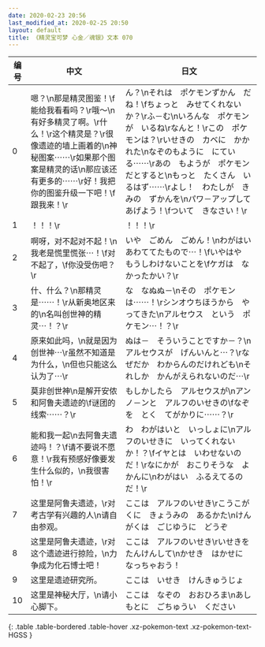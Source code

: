 ```yaml
---
date: 2020-02-23 20:56
last_modified_at: 2020-02-25 20:50
layout: default
title: 《精灵宝可梦 心金／魂银》文本 070
---
```

| 编号 | 中文 | 日文 |
| ---- | ---- | ---- |
| 0 | 嗯？\n那是精灵图鉴！\f能给我看看吗？\r哦～\n有好多精灵了啊。\r什么！\r这个精灵是？\r很像遗迹的墙上画着的\n神秘图案⋯⋯\r如果那个图案是精灵的话\n那应该还有更多的⋯⋯\r好！我把你的图鉴升级一下吧！\f跟我来！\r | ん？\nそれは　ポケモンずかん　だね！\fちょっと　みせてくれないか？\rふ－む\nいろんな　ポケモンが　いるね\rなんと！\rこの　ポケモンは？\rいせきの　カベに　かかれた\nなぞのもように　にている⋯⋯\rあの　もようが　ポケモンだとすると\nもっと　たくさん　いるはず⋯⋯\rよし！　わたしが　きみの　ずかんを\nパワ－アップして　あげよう！\fついて　きなさい！\r |
| 1 | ！！！\r | ！！！\r |
| 2 | 啊呀，对不起对不起！\n我老是慌里慌张⋯！\f对不起了，\f你没受伤吧？\r | いや　ごめん　ごめん！\nわがはい　あわててたもので⋯！\fいやはや　もうしわけないことを\fケガは　なかったかい？\r |
| 3 | 什、什么？\n那精灵是⋯⋯！\r从新奥地区来的\n名叫创世神的精灵⋯！？\r | な　なぬぬ－\nその　ポケモンは⋯⋯！\rシンオウちほうから　やってきた\nアルセウス　という　ポケモン⋯！？\r |
| 4 | 原来如此吗，\n就是因为创世神⋯\r虽然不知道是为什么，\n但也只能这么认为了⋯\r | ぬは－　そういうことですか－？\nアルセウスが　げんいんと⋯？\rなぜだか　わからんのだけれども\nそれしか　かんがえられないのだ⋯\r |
| 5 | 莫非创世神\n是解开安侬和阿鲁夫遗迹的\f谜团的线索⋯⋯？\r | もしかしたら　アルセウスが\nアンノ－ンと　アルフのいせきの\fなぞを　とく　てがかりに⋯⋯？\r |
| 6 | 能和我一起\n去阿鲁夫遗迹吗！？\f请不要说不愿意！\r我有预感好像要发生什么似的，\n我很害怕！\r | わ　わがはいと　いっしょに\nアルフのいせきに　いってくれないか！？\fイヤとは　いわせないのだ！\rなにかが　おこりそうな　よかんに\nわがはい　ふるえてるのだ！\r |
| 7 | 这里是阿鲁夫遗迹，\r对考古学有兴趣的人\n请自由参观。 | ここは　アルフのいせき\rこうこがくに　きょうみの　あるかた\nけんがくは　ごじゆうに　どうぞ |
| 8 | 这里是阿鲁夫遗迹，\r对这个遗迹进行掠险，\n力争成为化石博士吧！ | ここは　アルフのいせき\rいせきを　たんけんして\nかせき　はかせに　なっちゃおう！ |
| 9 | 这里是遗迹研究所。 | ここは　いせき　けんきゅうじょ |
| 10 | 这里是神秘大厅，\n请小心脚下。 | ここは　なぞの　おおひろま\nあしもとに　ごちゅうい　ください |
{: .table .table-bordered .table-hover .xz-pokemon-text .xz-pokemon-text-HGSS }